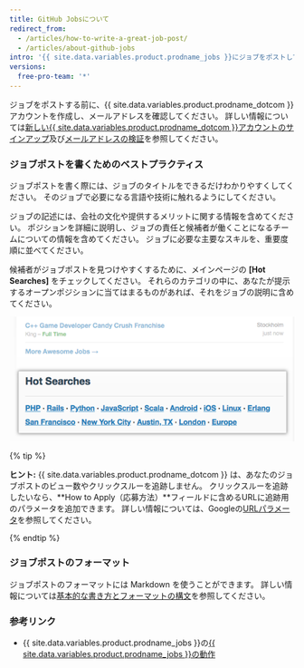 ```yaml
---
title: GitHub Jobsについて
redirect_from:
  - /articles/how-to-write-a-great-job-post/
  - /articles/about-github-jobs
intro: '{{ site.data.variables.product.prodname_jobs }}にジョブをポストして、ビジネスのための才能を見つけ出すことができます。'
versions:
  free-pro-team: '*'
---
```


ジョブをポストする前に、{{ site.data.variables.product.prodname_dotcom }}アカウントを作成し、メールアドレスを確認してください。 詳しい情報については[新しい{{ site.data.variables.product.prodname_dotcom }}アカウントのサインアップ](/articles/signing-up-for-a-new-github-account)及び[メールアドレスの検証](/articles/verifying-your-email-address)を参照してください。

### ジョブポストを書くためのベストプラクティス

ジョブポストを書く際には、ジョブのタイトルをできるだけわかりやすくしてください。 そのジョブで必要になる言語や技術に触れるようにしてください。

ジョブの記述には、会社の文化や提供するメリットに関する情報を含めてください。 ポジションを詳細に説明し、ジョブの責任と候補者が働くことになるチームについての情報を含めてください。 ジョブに必要な主要なスキルを、重要度順に並べてください。

候補者がジョブポストを見つけやすくするために、メインページの **[Hot Searches]** をチェックしてください。 それらのカテゴリの中に、あなたが提示するオープンポジションに当てはまるものがあれば、それをジョブの説明に含めてください。

![{{ site.data.variables.product.prodname_dotcom }}のHot Searchesセクション](/assets/images/help/jobs/hot-searches.png)

{% tip %}

**ヒント:** {{ site.data.variables.product.prodname_dotcom }} は、あなたのジョブポストのビュー数やクリックスルーを追跡しません。 クリックスルーを追跡したいなら、**How to Apply（応募方法）**フィールドに含めるURLに追跡用のパラメータを追加できます。 詳しい情報については、Googleの[URLパラメータ](https://support.google.com/google-ads/answer/6277564?hl=jp)を参照してください。

{% endtip %}

### ジョブポストのフォーマット

ジョブポストのフォーマットには Markdown を使うことができます。 詳しい情報については[基本的な書き方とフォーマットの構文](/articles/basic-writing-and-formatting-syntax)を参照してください。

### 参考リンク

- {{ site.data.variables.product.prodname_jobs }}の[{{ site.data.variables.product.prodname_jobs }}の動作](https://jobs.github.com/faq)
